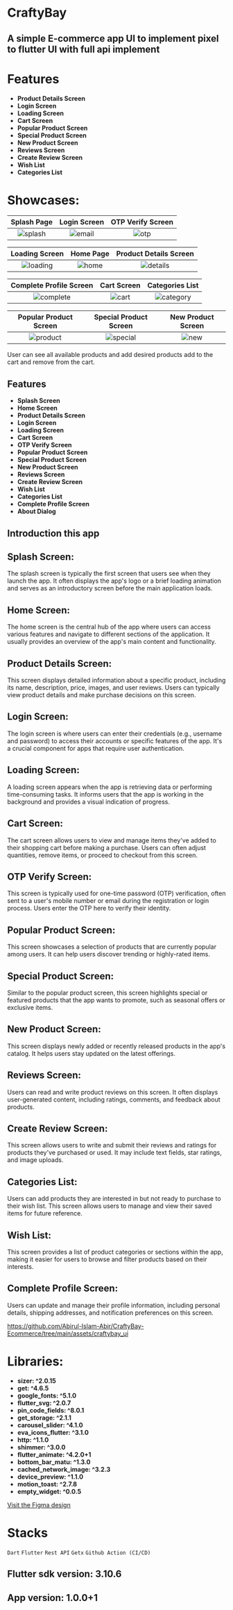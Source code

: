 # CraftyBay

## A simple E-commerce app  UI  to implement pixel to flutter UI with full api implement

# Features
 
- **Product Details Screen**
- **Login Screen**
- **Loading Screen**
- **Cart Screen** 
- **Popular Product Screen**
- **Special Product Screen**
- **New Product Screen**
- **Reviews Screen**
- **Create Review Screen**
- **Wish List**
- **Categories List** 

# Showcases:

|                                                            Splash Page                                                             |                                                           Login Screen                                                            |                                                        OTP Verify Screen                                                        |
|:----------------------------------------------------------------------------------------------------------------------------------:|:---------------------------------------------------------------------------------------------------------------------------------:|:-------------------------------------------------------------------------------------------------------------------------------:|
| ![splash](https://github.com/Abirul-Islam-Abir/CraftyBay-Ecommerce-with-Getx/assets/89778681/65081f86-ee7a-40f5-bdee-0640a3cbf50d) | ![email](https://github.com/Abirul-Islam-Abir/CraftyBay-Ecommerce-with-Getx/assets/89778681/4a1d1cac-6d37-45ee-bc73-48bcbe5f3466) | ![otp](https://github.com/Abirul-Islam-Abir/CraftyBay-Ecommerce-with-Getx/assets/89778681/3846f20e-30f1-4b4b-ad80-832c8927b8cf) |

|                                                           Loading Screen                                                            |                                                            Home Page                                                             |                                                       Product Details Screen                                                        |
|:-----------------------------------------------------------------------------------------------------------------------------------:|:--------------------------------------------------------------------------------------------------------------------------------:|:-----------------------------------------------------------------------------------------------------------------------------------:|
| ![loading](https://github.com/Abirul-Islam-Abir/CraftyBay-Ecommerce-with-Getx/assets/89778681/ead63223-289e-49f4-82c0-13f68338b66a) | ![home](https://github.com/Abirul-Islam-Abir/CraftyBay-Ecommerce-with-Getx/assets/89778681/31b4fe0c-649d-481e-9780-c0176513b8cf) | ![details](https://github.com/Abirul-Islam-Abir/CraftyBay-Ecommerce-with-Getx/assets/89778681/6d6cad9b-daff-433a-b461-a24a73762730) |

|                                                       Complete Profile Screen                                                        |                                                           Cart Screen                                                            |                                                           Categories List                                                            |
|:------------------------------------------------------------------------------------------------------------------------------------:|:--------------------------------------------------------------------------------------------------------------------------------:|:------------------------------------------------------------------------------------------------------------------------------------:|
| ![complete](https://github.com/Abirul-Islam-Abir/CraftyBay-Ecommerce-with-Getx/assets/89778681/f5f32248-41ce-40d0-abc4-4cd0c87a99c1) | ![cart](https://github.com/Abirul-Islam-Abir/CraftyBay-Ecommerce-with-Getx/assets/89778681/9fa3de3b-ec77-4971-8f17-0828541e702e) | ![category](https://github.com/Abirul-Islam-Abir/CraftyBay-Ecommerce-with-Getx/assets/89778681/4b7790d9-9906-4b40-8433-32213d3b3a27) |

|                                                       Popular Product Screen                                                        |                                                       Special Product Screen                                                        |                                                       New Product Screen                                                        |
|:-----------------------------------------------------------------------------------------------------------------------------------:|:-----------------------------------------------------------------------------------------------------------------------------------:|:-------------------------------------------------------------------------------------------------------------------------------:|
| ![product](https://github.com/Abirul-Islam-Abir/CraftyBay-Ecommerce-with-Getx/assets/89778681/e16d69d2-45db-4021-ab58-4b40b7989144) | ![special](https://github.com/Abirul-Islam-Abir/CraftyBay-Ecommerce-with-Getx/assets/89778681/0c93f573-0113-4868-82bd-6f199ecab871) | ![new](https://github.com/Abirul-Islam-Abir/CraftyBay-Ecommerce-with-Getx/assets/89778681/1bb2daf7-4ba0-410c-99b9-57110f6479cc) | 

 

User can see all available products and add desired products add to the cart and remove from the
cart.
 
## Features

- **Splash Screen**
- **Home Screen**
- **Product Details Screen**
- **Login Screen**
- **Loading Screen**
- **Cart Screen**
- **OTP Verify Screen**
- **Popular Product Screen**
- **Special Product Screen**
- **New Product Screen**
- **Reviews Screen**
- **Create Review Screen**
- **Wish List**
- **Categories List**
- **Complete Profile Screen**
- **About Dialog**
  

## Introduction this app 
## Splash Screen:

The splash screen is typically the first screen that users see when they launch the app. It often
displays the app's logo or a brief loading animation and serves as an introductory screen before the
main application loads.

## Home Screen:

The home screen is the central hub of the app where users can access various features and navigate
to different sections of the application. It usually provides an overview of the app's main content
and functionality.

## Product Details Screen:

This screen displays detailed information about a specific product, including its name, description,
price, images, and user reviews. Users can typically view product details and make purchase
decisions on this screen.

## Login Screen:

The login screen is where users can enter their credentials (e.g., username and password) to access
their accounts or specific features of the app. It's a crucial component for apps that require user
authentication.

## Loading Screen:

A loading screen appears when the app is retrieving data or performing time-consuming tasks. It
informs users that the app is working in the background and provides a visual indication of
progress.

## Cart Screen:

The cart screen allows users to view and manage items they've added to their shopping cart before
making a purchase. Users can often adjust quantities, remove items, or proceed to checkout from this
screen.

## OTP Verify Screen:

This screen is typically used for one-time password (OTP) verification, often sent to a user's
mobile number or email during the registration or login process. Users enter the OTP here to verify
their identity.

## Popular Product Screen:

This screen showcases a selection of products that are currently popular among users. It can help
users discover trending or highly-rated items.

## Special Product Screen:

Similar to the popular product screen, this screen highlights special or featured products that the
app wants to promote, such as seasonal offers or exclusive items.

## New Product Screen:

This screen displays newly added or recently released products in the app's catalog. It helps users
stay updated on the latest offerings.

## Reviews Screen:

Users can read and write product reviews on this screen. It often displays user-generated content,
including ratings, comments, and feedback about products.

## Create Review Screen:

This screen allows users to write and submit their reviews and ratings for products they've
purchased or used. It may include text fields, star ratings, and image uploads.

## Categories List:

Users can add products they are interested in but not ready to purchase to their wish list. This
screen allows users to manage and view their saved items for future reference.

## Wish List:

This screen provides a list of product categories or sections within the app, making it easier for
users to browse and filter products based on their interests.

## Complete Profile Screen:

Users can update and manage their profile information, including personal details, shipping
addresses, and notification preferences on this screen.

https://github.com/Abirul-Islam-Abir/CraftyBay-Ecommerce/tree/main/assets/craftybay_ui

# Libraries:

- **sizer: ^2.0.15**
- **get: ^4.6.5**
- **google_fonts: ^5.1.0**
- **flutter_svg: ^2.0.7**
- **pin_code_fields: ^8.0.1**
- **get_storage: ^2.1.1**
- **carousel_slider: ^4.1.0**
- **eva_icons_flutter: ^3.1.0**
- **http: ^1.1.0**
- **shimmer: ^3.0.0**
- **flutter_animate: ^4.2.0+1**
- **bottom_bar_matu: ^1.3.0**
- **cached_network_image: ^3.2.3**
- **device_preview: ^1.1.0**
- **motion_toast: ^2.7.8**
- **empty_widget: ^0.0.5**

[Visit the Figma design](https://terabox.com/s/1qv7BJNbCMsLNSNWK3Xg06A)

# Stacks

`Dart`   `Flutter`   `Rest API`    `Getx`    `Github Action (CI/CD)`

## Flutter sdk version: 3.10.6

## App version: 1.0.0+1
 
